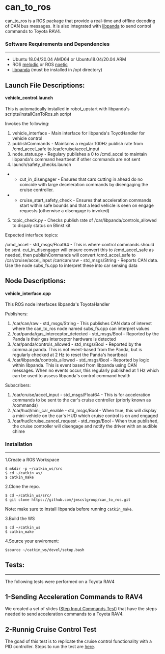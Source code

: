 # can_to_ros

can_to_ros is a ROS package that provide a real-time and offline decoding of CAN bus messages. It is also integrated with [libpanda](https://github.com/jmscslgroup/libpanda) to send control commands to Toyota RAV4.


### Software Requirements and Dependencies
-------------------------
* Ubuntu 18.04/20.04 AMD64 or Ubuntu18.04/20.04 ARM 
* ROS [melodic](http://wiki.ros.org/melodic/Installation/Ubuntu) or ROS [noetic](http://wiki.ros.org/noetic/Installation)
* [libpanda](https://github.com/jmscslgroup/libpanda) (must be installed in /opt directory)

## Launch File Descriptions:
#### vehicle_control.launch
This is automatically installed in robot_upstart with libpanda's scripts/installCanToRos.sh script

Invokes the following:
1) vehicle_interface	- Main interface for libpanda's ToyotHandler for vehicle control
2) publishCommands	- Maintains a regular 100Hz publish rate from /cmd_accel_safe to /car/cruise/accel_input
3) node_status.py		- Regulary publishes a 0 to /cmd_accel to maintain libpanda's command heartbeat if other commands are not sent
4) launch/safety_checks.launch
 - - cut_in_disengager	- Ensures that cars cutting in ahead do no coincide with large deceleration commands by disengaging the cruise controller. 
 - - cruise_start_safety_check - Ensures that acceleration commands start within safe bounds and that a lead vehicle is seen on engage requests (otherwise a disengage is invoked)
 
 5) topic_check.py		- Checks publish rate of /car/libpanda/controls_allowed to dispaly status on Blinkt kit
 
 Expected interface topics:
 
 /cmd_accel - std_msgs/Float64 - This is where control commands should be sent.  cut_in_disengager will ensure convert this to /cmd_accel_safe as needed, then publishCommands will convert /cmd_accel_safe to /car/cruise/accel_input
 /car/can/raw - std_msgs/String - Reports CAN data.  Use the node subs_fs.cpp to interpret these into car sensing data


## Node Descriptions:

#### vehicle_interface.cpp
This ROS node interfaces libpanda's ToyotaHandler

Publishers:
1) /car/can/raw - std_msgs/String -  This publishes CAN data of interest where the can_to_ros node named subs_fs.cpp can interpret values
2) /car/panda/gas_interceptor_detected - std_msgs/Bool - Reported by the Panda is their gas interceptor hardware is detected
3) /car/panda/controls_allowed - std_msgs/Bool -  Reported by the comma.ai panda.  This is not event-based from the Panda, but is regularly checked at 2 Hz to reset the Panda's heartbeat
4)	/car/libpanda/controls_allowed - std_msgs/Bool -  Reported by logic within libpanda.  This is event based from libpanda using CAN messages.  When no events occur, this regularly published at 1 Hz which can be used to assess libpanda's control command health

Subscribers:
1) /car/cruise/accel_input - std_msgs/Float64 - This is for acceleration commands to be sent to the car's cruise controller (priorly known as /commands)
2) /car/hud/mini_car_enable - std_msgs/Bool - When true, this will display a mini-vehicle on the car's HUD which cruise control is on and engaged
3) /car/hud/cruise_cancel_request - std_msgs/Bool - When true  published, the cruise controller will disengage and notify the driver with an audible chime




### Installation
---------------

1.Create a ROS Workspace
```
$ mkdir -p ~/catkin_ws/src
$ cd ~/catkin_ws/
$ catkin_make
```
2.Clone the repo.

```
$ cd ~/catkin_ws/src/
$ git clone https://github.com/jmscslgroup/can_to_ros.git
```
Note: make sure to install libpanda before running ```catkin_make```.

3.Build the WS
```
$ cd ~/catkin_ws
$ catkin_make
```
4.Source your enviroment:
```
$source ~/catkin_ws/devel/setup.bash
```
## Tests:
-------
The following tests were performed on a Toyota RAV4

## 1-Sending Acceleration Commands to RAV4
We created a set of slides ([Step Input Commands Test](https://docs.google.com/presentation/d/1nBOYf58OQKMXlTMIj9IBpDr5be11WevXijcDsJr9ujI/edit#slide=id.p)) that have the steps needed to send acceleration commands to a Toyota RAV4.

## 2-Runnig Cruise Control Test
The goad of this test is to replicate the cruise control functionality with a PID controller. Steps to run the test are [here](https://docs.google.com/presentation/d/1rO9q0N9FP5X4kz3IavIRWEAJL3_q3MWPg--coTE5-Ps/edit#slide=id.p).
